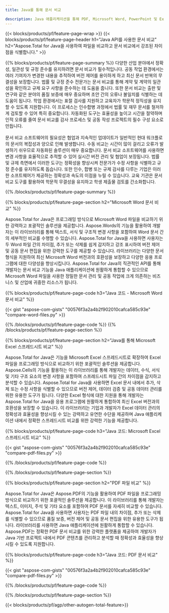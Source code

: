 ```yaml
---
title: Java를 통해 문서 비교 

description: Java 애플리케이션을 통해 PDF, Microsoft Word, PowerPoint 및 Excel 파일을 비교하세요. 강조 표시된 비교 결과를 얻으십시오.
---
```


{{< blocks/products/pf/feature-page-wrap >}}
{{< blocks/products/pf/feature-page-header h1="Java API를 사용한 문서 비교" h2="Aspose.Total for Java을 사용하여 파일을 비교하고 문서 비교에서 강조된 차이점을 식별합니다." >}}

{{% blocks/products/pf/feature-page-summary %}}
다양한 산업 분야에서 정확성, 일관성 및 규정 준수를 유지하려면 문서 비교가 필수적입니다. 공동 작업 환경에서는 여러 기여자가 변경한 내용을 추적하여 버전 제어를 용이하게 하고 최신 문서 반복의 무결성을 보장합니다. 법률 및 규정 준수 전문가는 문서 비교를 통해 계약 및 계약의 일관성을 확인하고 규제 요구 사항을 준수하는 데 도움을 줍니다. 또한 문서 비교는 출판 및 연구와 같은 분야의 품질 보증에 매우 중요하며 초안 간의 오류나 불일치를 식별하는 데 도움이 됩니다. 학업 환경에서는 표절 검사를 지원하고 교육자가 학문적 정직성을 유지할 수 있도록 지원합니다. 이 프로세스는 인수합병 과정에서 법률 및 재무 문서를 철저하게 검토할 수 있어 특히 중요합니다. 자동화된 도구는 효율성을 높이고 시간을 절약하며 인적 오류를 줄여 문서 비교를 감사 프로세스 및 공동 작성 프로젝트의 필수 구성 요소로 만듭니다.
<br /><br />
문서 비교 소프트웨어의 필요성은 협업과 지속적인 업데이트가 일반적인 현대 워크플로의 문서의 복잡성과 양으로 인해 발생합니다. 수동 비교는 시간이 많이 걸리고 오류가 발생하기 쉬우므로 자동화된 솔루션이 매우 중요합니다. 문서 비교 소프트웨어를 사용하면 변경 사항을 효율적으로 추적할 수 있어 실시간 버전 관리 및 협업이 보장됩니다. 법률 및 규제 측면에서 이러한 도구는 정확성을 향상시켜 전문가가 수정 사항을 식별하고 규정 준수를 유지하도록 돕습니다. 또한 인수, 합병 또는 규제 감사를 다루는 기업은 이러한 소프트웨어가 제공하는 정확성과 속도의 이점을 누릴 수 있습니다. 교육 기관은 문서 비교 도구를 활용하여 학문적 무결성을 유지하고 학생 제출물 검토를 간소화합니다.

{{% /blocks/products/pf/feature-page-summary  %}}

{{% blocks/products/pf/feature-page-section  h2="Microsoft Word 문서 비교" %}}

Aspose.Total for Java은 프로그래밍 방식으로 Microsoft Word 파일을 비교하기 위한 강력하고 포괄적인 솔루션을 제공합니다. Aspose.Words의 기능을 활용하여 개발자는 이 라이브러리를 통해 텍스트, 서식 및 구조적 변경 사항을 포함하여 Word 문서 간의 세부적인 비교를 수행할 수 있습니다. Aspose.Total for Java을 사용하면 사용자는 두 Word 파일 간의 차이점, 추가 또는 삭제를 쉽게 감지하고 강조 표시하여 버전 제어 및 공동 문서 편집을 위한 강력한 도구를 제공할 수 있습니다. 라이브러리는 다양한 문서 형식을 지원하여 최신 Microsoft Word 버전과의 호환성을 보장하고 다양한 응용 프로그램에 대한 다양성을 향상시킵니다. Aspose.Total for Java의 직관적인 API를 통해 개발자는 문서 비교 기능을 Java 애플리케이션에 원활하게 통합할 수 있으므로 Microsoft Word 파일을 사용한 정밀한 문서 관리 및 공동 작업에 크게 의존하는 비즈니스 및 산업에 귀중한 리소스가 됩니다.

{{% blocks/products/pf/feature-page-code h3="Java 코드 - Microsoft Word 문서 비교" %}}

{{< gist "aspose-com-gists" "00576f3a2a4b2f902010cafca585c93e" "compare-word-files.py" >}}

{{% /blocks/products/pf/feature-page-code  %}}
{{% /blocks/products/pf/feature-page-section %}}

{{% blocks/products/pf/feature-page-section  h2="Java를 통해 Microsoft Excel 스프레드시트 비교" %}}

Aspose.Total for Java은 기능을 Microsoft Excel 스프레드시트로 확장하여 Excel 파일을 프로그래밍 방식으로 비교하기 위한 포괄적인 솔루션을 제공합니다. Aspose.Cells의 기능을 활용하는 이 라이브러리를 통해 개발자는 데이터, 수식, 서식 및 기타 구조 요소의 변경 사항을 포함하여 스프레드시트 파일 간의 차이점을 감지하고 분석할 수 있습니다. Aspose.Total for Java을 사용하면 Excel 문서 내에서 추가, 삭제 또는 수정 사항을 식별할 수 있으므로 버전 제어, 데이터 검증 및 공동 데이터 관리를 위한 유용한 도구가 됩니다. 다양한 Excel 형식에 대한 지원을 통해 개발자는 Aspose.Total for Java을 응용 프로그램에 원활하게 통합하여 최신 Excel 버전과의 호환성을 보장할 수 있습니다. 이 라이브러리는 기업과 개발자가 Excel 데이터 관리의 정확성과 효율성을 향상시킬 수 있는 강력하고 유연한 수단을 제공하며 Java 애플리케이션 내에서 정확한 스프레드시트 비교를 위한 강력한 기능을 제공합니다.


{{% blocks/products/pf/feature-page-code h3="Java 코드: Microsoft Excel 스프레드시트 비교" %}}

{{< gist "aspose-com-gists" "00576f3a2a4b2f902010cafca585c93e" "compare-pdf-files.py" >}}

{{% /blocks/products/pf/feature-page-code  %}}

{{% /blocks/products/pf/feature-page-section %}}

{{% blocks/products/pf/feature-page-section  h2="PDF 파일 비교" %}}

Aspose.Total for Java은 Aspose.PDF의 기능을 활용하여 PDF 파일을 프로그래밍 방식으로 비교하기 위한 포괄적인 솔루션을 제공합니다. 이 라이브러리를 통해 개발자는 텍스트, 이미지, 주석 및 기타 요소를 포함하여 PDF 문서를 자세히 비교할 수 있습니다. Aspose.Total for Java을 사용하면 사용자는 PDF 파일 내의 차이점, 추가 또는 삭제를 식별할 수 있으므로 품질 보증, 버전 제어 및 공동 문서 편집을 위한 유용한 도구가 됩니다. 라이브러리를 사용하면 Java 애플리케이션에 원활하게 통합할 수 있습니다. Aspose.PDF는 정확한 PDF 문서 비교를 위한 강력한 플랫폼을 제공하여 개발자가 Java 기반 프로젝트 내에서 PDF 콘텐츠를 관리하고 분석할 때 정확성과 효율성을 향상시킬 수 있도록 지원합니다.

{{% blocks/products/pf/feature-page-code h3="Java 코드: PDF 문서 비교" %}}

{{< gist "aspose-com-gists" "00576f3a2a4b2f902010cafca585c93e" "compare-pdf-files.py" >}}

{{% /blocks/products/pf/feature-page-code  %}}

{{% /blocks/products/pf/feature-page-section %}}

{{< blocks/products/pf/agp/other-autogen-total-feature>}}